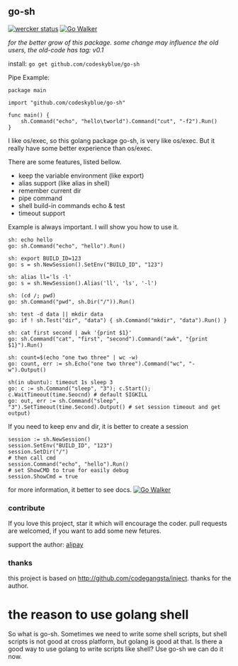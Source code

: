 ## go-sh
[![wercker status](https://app.wercker.com/status/009acbd4f00ccc6de7e2554e12a50d84/s "wercker status")](https://app.wercker.com/project/bykey/009acbd4f00ccc6de7e2554e12a50d84)
[![Go Walker](http://gowalker.org/api/v1/badge)](http://gowalker.org/github.com/codeskyblue/go-sh)

*for the better grow of this package. some change may influence the old users, the old-code has tag: v0.1*

install: `go get github.com/codeskyblue/go-sh`

Pipe Example:

	package main

	import "github.com/codeskyblue/go-sh"

	func main() {
		sh.Command("echo", "hello\tworld").Command("cut", "-f2").Run()
	}

I like os/exec, so this golang package go-sh, is very like os/exec. But it really have some better experience than os/exec.

There are some features, listed bellow.

* keep the variable environment (like export)
* alias support (like alias in shell)
* remember current dir
* pipe command
* shell build-in commands echo & test
* timeout support

Example is always important. I will show you how to use it.

	sh: echo hello
	go: sh.Command("echo", "hello").Run()

	sh: export BUILD_ID=123
	go: s = sh.NewSession().SetEnv("BUILD_ID", "123")

	sh: alias ll='ls -l'
	go: s = sh.NewSession().Alias('ll', 'ls', '-l')

	sh: (cd /; pwd)
	go: sh.Command("pwd", sh.Dir("/")).Run()

	sh: test -d data || mkdir data
	go: if ! sh.Test("dir", "data") { sh.Command("mkdir", "data").Run() }

	sh: cat first second | awk '{print $1}'
	go: sh.Command("cat", "first", "second").Command("awk", "{print $1}").Run()

	sh: count=$(echo "one two three" | wc -w)
	go: count, err := sh.Echo("one two three").Command("wc", "-w").Output()

	sh(in ubuntu): timeout 1s sleep 3
	go: c := sh.Command("sleep", "3"); c.Start(); c.WaitTimeout(time.Seocnd) # default SIGKILL
	go: out, err := sh.Command("sleep", "3").SetTimeout(time.Second).Output() # set session timeout and get output)

If you need to keep env and dir, it is better to create a session

	session := sh.NewSession()
	session.SetEnv("BUILD_ID", "123")
	session.SetDir("/")
	# then call cmd
	session.Command("echo", "hello").Run()
	# set ShowCMD to true for easily debug
	session.ShowCmd = true

for more information, it better to see docs.
[![Go Walker](http://gowalker.org/api/v1/badge)](http://gowalker.org/github.com/shxsun/go-sh)

### contribute
If you love this project, star it which will encourage the coder. pull requests are welcomed, if you want to add some new fetures.

support the author: [alipay](https://me.alipay.com/goskyblue)

### thanks
this project is based on <http://github.com/codegangsta/inject>. thanks for the author.

# the reason to use golang shell
So what is go-sh. Sometimes we need to write some shell scripts, but shell scripts is not good at cross platform, but golang is good at that. Is there a good way to use golang to write scripts like shell? Use go-sh we can do it now.
